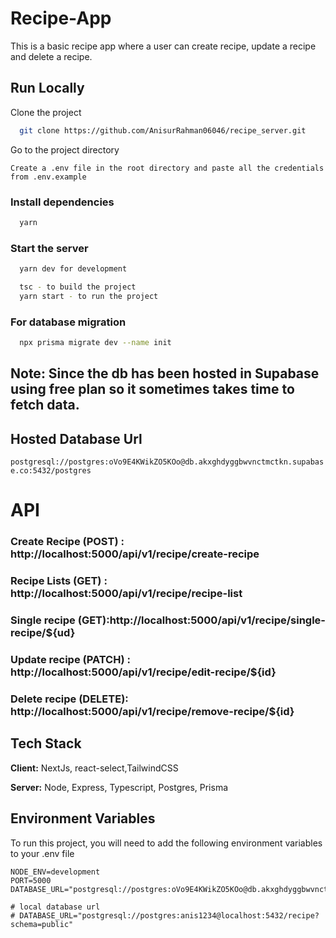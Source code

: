 
# Recipe-App

This is a basic recipe app where a user can create recipe, update a recipe and delete a recipe.


## Run Locally

Clone the project

```bash
  git clone https://github.com/AnisurRahman06046/recipe_server.git
```

Go to the project directory

`Create a .env file in the root directory and paste all the credentials from .env.example`

### Install dependencies

```bash
  yarn 
```

### Start the server

```bash
  yarn dev for development
```
```bash
  tsc - to build the project
  yarn start - to run the project
```
### For database migration
```bash
  npx prisma migrate dev --name init 
```


## Note: Since the db has been hosted in Supabase using free plan so it sometimes takes time to fetch data.
## Hosted Database Url
`postgresql://postgres:oVo9E4KWikZO5KOo@db.akxghdyggbwvnctmctkn.supabase.co:5432/postgres
`



# API
### Create Recipe (POST) : http://localhost:5000/api/v1/recipe/create-recipe
### Recipe Lists (GET) : http://localhost:5000/api/v1/recipe/recipe-list
### Single recipe (GET):http://localhost:5000/api/v1/recipe/single-recipe/${ud}
### Update recipe (PATCH) : http://localhost:5000/api/v1/recipe/edit-recipe/${id}
### Delete recipe (DELETE): http://localhost:5000/api/v1/recipe/remove-recipe/${id}

## Tech Stack

**Client:** NextJs, react-select,TailwindCSS

**Server:** Node, Express, Typescript, Postgres, Prisma


## Environment Variables

To run this project, you will need to add the following environment variables to your .env file

```
NODE_ENV=development
PORT=5000
DATABASE_URL="postgresql://postgres:oVo9E4KWikZO5KOo@db.akxghdyggbwvnctmctkn.supabase.co:5432/postgres"

# local database url
# DATABASE_URL="postgresql://postgres:anis1234@localhost:5432/recipe?schema=public"
